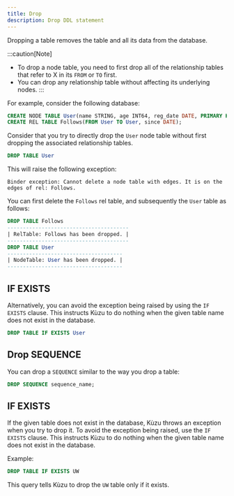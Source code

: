 ```yaml
---
title: Drop
description: Drop DDL statement
---
```


Dropping a table removes the table and all its data from the database.

:::caution[Note]
- To drop a node table, you need to first drop all of the relationship tables that refer to X in
  its `FROM` or `TO` first.
- You can drop any relationship table without affecting its underlying nodes.
:::

For example, consider the following database:

```sql
CREATE NODE TABLE User(name STRING, age INT64, reg_date DATE, PRIMARY KEY (name));
CREATE REL TABLE Follows(FROM User TO User, since DATE);
```

Consider that you try to directly drop the `User` node table without first dropping the associated
relationship tables.
```sql
DROP TABLE User
```
This will raise the following exception:
```
Binder exception: Cannot delete a node table with edges. It is on the edges of rel: Follows.
```

You can first delete the `Follows` rel table, and subsequently the `User` table as follows:

```sql
DROP TABLE Follows
---------------------------------------
| RelTable: Follows has been dropped. |
---------------------------------------
DROP TABLE User
-------------------------------------
| NodeTable: User has been dropped. |
-------------------------------------
```

## IF EXISTS

Alternatively, you can avoid the exception being raised by using the `IF EXISTS` clause. This instructs
Kùzu to do nothing when the given table name does not exist in the database.

```sql
DROP TABLE IF EXISTS User
```

## Drop SEQUENCE

You can drop a `SEQUENCE` similar to the way you drop a table:

```sql
DROP SEQUENCE sequence_name;
```

## IF EXISTS
If the given table does not exist in the database, Kùzu throws an exception when you try to drop it.
To avoid the exception being raised, use the `IF EXISTS` clause. This instructs Kùzu to do nothing when
the given table name does not exist in the database.

Example:
```sql
DROP TABLE IF EXISTS UW
```
This query tells Kùzu to drop the `UW` table only if it exists.
